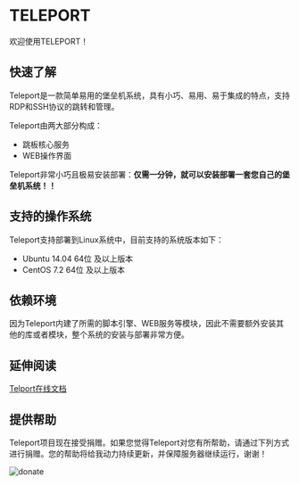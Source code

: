 # TELEPORT

欢迎使用TELEPORT！

## 快速了解

Teleport是一款简单易用的堡垒机系统，具有小巧、易用、易于集成的特点，支持RDP和SSH协议的跳转和管理。

Teleport由两大部分构成：

- 跳板核心服务
- WEB操作界面

Teleport非常小巧且极易安装部署：**仅需一分钟，就可以安装部署一套您自己的堡垒机系统！！**

## 支持的操作系统

Teleport支持部署到Linux系统中，目前支持的系统版本如下：

- Ubuntu 14.04 64位 及以上版本
- CentOS 7.2 64位 及以上版本

## 依赖环境

因为Teleport内建了所需的脚本引擎、WEB服务等模块，因此不需要额外安装其他的库或者模块，整个系统的安装与部署非常方便。

## 延伸阅读

[Telport在线文档](https://docs.tp4a.com/)

## 提供帮助

Teleport项目现在接受捐赠。如果您觉得Teleport对您有所帮助，请通过下列方式进行捐赠。您的帮助将给我动力持续更新，并保障服务器继续运行，谢谢！

![donate](https://github.com/eomsoft/teleport/wiki/images/donate.png)
